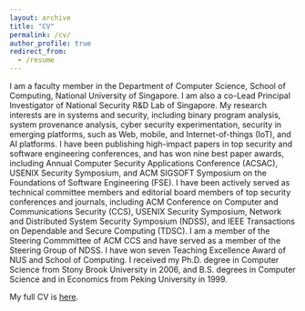 ```yaml
---
layout: archive
title: "CV"
permalink: /cv/
author_profile: true
redirect_from:
  - /resume
---
```


I am a faculty member in the Department of Computer Science, School of Computing, National University of Singapore. I am also a co-Lead Principal Investigator of National Security R&D Lab of Singapore. My research interests are in systems and security, including binary program analysis, system provenance analysis, cyber security experimentation, security in emerging platforms, such as Web, mobile, and Internet-of-things (IoT), and AI platforms. I have been publishing high-impact papers in top security and software engineering conferences, and has won nine best paper awards, including Annual Computer Security Applications Conference (ACSAC), USENIX Security Symposium, and ACM SIGSOFT Symposium on the Foundations of Software Engineering (FSE). I have been actively served as technical committee members and editorial board members of top security conferences and journals, including ACM Conference on Computer and Communications Security (CCS), USENIX Security Symposium, Network and Distributed System Security Symposium (NDSS), and IEEE Transactions on Dependable and Secure Computing (TDSC). I am a member of the Steering Commmittee of ACM CCS and have served as a member of the Steering Group of NDSS. I have won seven Teaching Excellence Award of NUS and School of Computing. I received my Ph.D. degree in Computer Science from Stony Brook University in 2006, and B.S. degrees in Computer Science and in Economics from Peking University in 1999.


My full CV is [here](https://www.comp.nus.edu.sg/~liangzk/papers/liangzk-cv-full.pdf). 

<!--
{% include base_path %}

Education
======
* Ph.D in Version Control Theory, GitHub University, 2018 (expected)
* M.S. in Jekyll, GitHub University, 2014
* B.S. in GitHub, GitHub University, 2012

Work experience
======
* Spring 2024: Academic Pages Collaborator
  * GitHub University
  * Duties includes: Updates and improvements to template
  * Supervisor: The Users


Publications
=====
  <ul>{% for post in site.publications reversed %}
    {% include archive-single-cv.html %}
  {% endfor %}</ul>
-->
  
